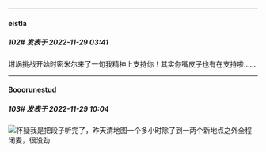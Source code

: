 

*****

####  eistla  
##### 102#       发表于 2022-11-29 03:41

坩埚挑战开始时密米尔来了一句我精神上支持你！其实你嘴皮子也有在支持啦……



*****

####  Booorunestud  
##### 103#       发表于 2022-11-29 10:04

<img src="https://static.saraba1st.com/image/smiley/face2017/126.png" referrerpolicy="no-referrer">怀疑我是把段子听完了，昨天清地图一个多小时除了到一两个新地点之外全程闭麦，很没劲

